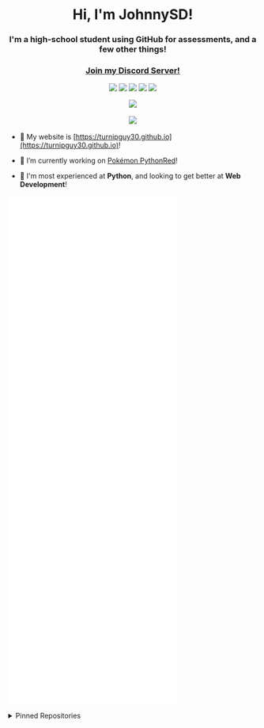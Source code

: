 <h1 align="center">Hi, I'm JohnnySD!</h1>
<h3 align="center">I'm a high-school student using GitHub for assessments, and a few other things!</h3>

<h3 align="center"><a href="https://dsc.gg/xpv">Join my Discord Server!</a></h3>

<p align="center">
	<a href="https://github.com/TurnipGuy30"><img src="https://gpvc.arturio.dev/TurnipGuy30"></a> <!--Profile views-->
	<a href=”https://github.com/TurnipGuy30”><img src=”https://img.shields.io/github/stars/TurnipGuy30”></a> <!--Stars-->
	<a href="mailto:ba004629@bac.qld.edu.au"><img src="https://img.shields.io/badge/Ask%20me-anything-1abc9c.svg"></a> <!--Ask me anything-->
	<a href="https://github.com/Valensce"><img src="https://img.shields.io/badge/Shoutout%20to-Valensce-purple"></a> <!--Shoutout-->
	<a href="https://wakatime.com/@580a86f3-d10f-4415-ac5c-b9a0b252a2fb"><img src="https://wakatime.com/badge/user/580a86f3-d10f-4415-ac5c-b9a0b252a2fb.svg"></a> <!--Wakatime-->
</p>

<p align="center">
	<!--<a href="https://github.com/TurnipGuy30/TurnipGuy30/actions/workflows/checkout.yml"><img src="https://github.com/TurnipGuy30/TurnipGuy30/actions/workflows/checkout.yml/badge.svg?branch=main"></a> --><!--Checkout-->
	<a href="https://github.com/TurnipGuy30/TurnipGuy30/actions/workflows/metrics.yml"><img src="https://github.com/TurnipGuy30/TurnipGuy30/actions/workflows/metrics.yml/badge.svg?branch=main"></a> <!--Metrics Status-->
</p>

<p align="center">
	<a href="https://github.com/ryo-ma/github-profile-trophy"><img src="https://github-profile-trophy.vercel.app/?username=TurnipGuy30&theme=dracula&no-frame=true&column=8"></a>
</p>

- 💬 My website is [https://turnipguy30.github.io](https://turnipguy30.github.io)!

- 🔭 I’m currently working on [Pokémon PythonRed](https://github.com/Pokemon-PythonRed)!

- 🥇 I'm most experienced at **Python**, and looking to get better at **Web Development**!

<p>
	<img src="https://github.com/TurnipGuy30/TurnipGuy30/blob/main/github-metrics.svg">
</p>

<details><summary>Pinned Repositories</summary>
<br>
<p>
	<a href="https://github.com/Pokemon-PythonRed/Pokemon-PythonRed"><img src="https://github-readme-stats.vercel.app/api/pin/?username=Pokemon-PythonRed&repo=Pokemon-PythonRed&theme=tokyonight&show_owner=false" width="400" height="150"></a>
	<a href="https://github.com/TurnipGuy30/Prado"><img src="https://github-readme-stats.vercel.app/api/pin/?username=TurnipGuy30&repo=Prado&theme=tokyonight&show_owner=true" width="400" height="150"></a>
	<a href="https://github.com/TurnipGuy30/Hello-World"><img src="https://github-readme-stats.vercel.app/api/pin/?username=TurnipGuy30&repo=Hello-World&theme=tokyonight&show_owner=false" width="400" height="150"></a>
	<a href="https://github.com/TurnipGuy30/Celebi"><img src="https://github-readme-stats.vercel.app/api/pin/?username=TurnipGuy30&repo=Celebi&theme=tokyonight&show_owner=false" width="400" height="150"></a>
</p>
</details>
